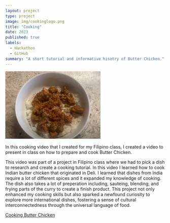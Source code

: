 ```yaml
---
layout: project
type: project
image: img/cookinglogo.png
title: "Cooking"
date: 2023
published: true
labels:
  - Hackathon
  - GitHub
summary: "A short tutorial and informative hisotry of Butter Chicken."
---
```

<img width="300px" class="rounded float-start pe-4" src="../img/butterChicken.png">

In this cooking video that I created for my Filipino class, I created a video to present in class on how to prepare and cook Butter Chicken. 

This video was part of a project in Filipino class where we had to pick a dish to research and create a cooking tutorial. In this video I learned how to cook Indian butter chicken that originated in Deli. I learned that dishes from India require a lot of different spices and it expanded my knowledge of cooking. The dish also takes a lot of preperation including, sauteing, blending, and frying parts of the curry to create a finish product. This project not only enhanced my cooking skills but also sparked a newfound curiosity to explore more international dishes, fostering a sense of cultural interconnectedness through the universal language of food.

[Cooking Butter Chicken](https://drive.google.com/file/d/1oqJjkIenbRRcTnc6CLv9um_DX4_W98uj/view?usp=drive_link)

